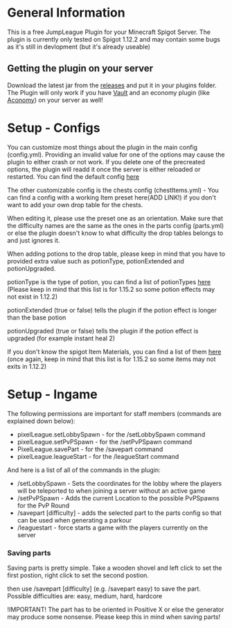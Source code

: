 # General Information

This is a free JumpLeague Plugin for your Minecraft Spigot Server.
The plugin is currently only tested on Spigot 1.12.2 and may contain some bugs as it's still in devlopment (but it's already useable)

## Getting the plugin on your server

Download the latest jar from the [releases](https://github.com/Skiftstar/JumpLeague/releases) and put it in your plugins folder.
The Plugin will only work if you have [Vault](https://www.spigotmc.org/resources/vault.34315/) and an economy plugin (like [Aconomy](https://www.spigotmc.org/resources/aconomy-simple-vault-economy.64569/)) on your server as well!

# Setup - Configs

You can customize most things about the plugin in the main config (config.yml). Providing an invalid value for one of the options may cause the plugin to either crash or not work. If you delete one of the precreated options, the plugin will readd it once the server is either reloaded or restarted.
You can find the default config [here](https://github.com/Skiftstar/JumpLeague/blob/master/resources/config.yml)

The other customizable config is the chests config (chestItems.yml) - You can find a config with a working Item preset here(ADD LINK!) if you don't want to add your own drop table for the chests.

When editing it, please use the preset one as an orientation. Make sure that the difficulty names are the same as the ones in the parts config (parts.yml) or else the plugin doesn't know to what difficulty the drop tables belongs to and just ignores it.

When adding potions to the drop table, please keep in mind that you have to provided extra value such as potionType, potionExtended and potionUpgraded.

potionType is the type of potion, you can find a list of potionTypes [here](https://hub.spigotmc.org/javadocs/bukkit/org/bukkit/potion/PotionType.html) (Please keep in mind that this list is for 1.15.2 so some potion effects may not exist in 1.12.2)

potionExtended (true or false) tells the plugin if the potion effect is longer than the base potion

potionUpgraded (true or false) tells the plugin if the potion effect is upgraded (for example instant heal 2)

If you don't know the spigot Item Materials, you can find a list of them [here](https://hub.spigotmc.org/javadocs/spigot/org/bukkit/Material.html) (once again, keep in mind that this list is for 1.15.2 so some items may not exits in 1.12.2)

# Setup - Ingame

The following permissions are important for staff members (commands are explained down below):
- pixelLeague.setLobbySpawn - for the /setLobbySpawn command
- pixelLeague.setPvPSpawn - for the /setPvPSpawn command
- PixelLeague.savePart - for the /savepart command
- pixelLeague.leagueStart - for the /leagueStart command

And here is a list of all of the commands in the plugin:
- /setLobbySpawn - Sets the coordinates for the lobby where the players will be teleported to when joining a server without an active game
- /setPvPSpawn - Adds the current Location to the possible PvPSpawns for the PvP Round
- /savepart [difficulty] - adds the selected part to the parts config so that can be used when generating a parkour
- /leaguestart - force starts a game with the players currently on the server

### Saving parts

Saving parts is pretty simple. Take a wooden shovel and left click to set the first postion, right click to set the second postion.

then use /savepart [difficulty] (e.g. /savepart easy) to save the part.
Possible difficulties are: easy, medium, hard, hardcore

!IMPORTANT! The part has to be oriented in Positive X or else the generator may produce some nonsense. Please keep this in mind when saving parts!
